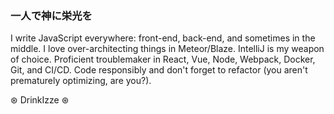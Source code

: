 ### 一人で神に栄光を

I write JavaScript everywhere: front-end, back-end, and sometimes in the middle. I love over-architecting things in Meteor/Blaze. IntelliJ is my weapon of choice. Proficient troublemaker in React, Vue, Node, Webpack, Docker, Git, and CI/CD. Code responsibly and don't forget to refactor (you aren't prematurely optimizing, are you?).

⊛ DrinkIzze ⊛
